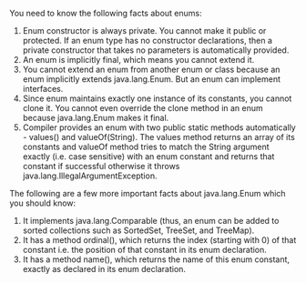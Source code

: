 You need to know the following facts about enums:
1. Enum constructor is always private. You cannot make it public or protected. If an enum type has no constructor declarations, then a private constructor that takes no parameters is automatically provided.
2. An enum is implicitly final, which means you cannot extend it.
3. You cannot extend an enum from another enum or class because an enum implicitly extends java.lang.Enum. But an enum can implement interfaces.
4. Since enum maintains exactly one instance of its constants, you cannot clone it. You cannot even override the clone method in an enum because java.lang.Enum makes it final.
5. Compiler provides an enum with two public static methods automatically -  values() and valueOf(String). The values method returns an array of its constants and valueOf method tries to match the String argument exactly (i.e. case sensitive) with an enum constant and returns that constant if successful otherwise it throws java.lang.IllegalArgumentException.

The following are a few more important facts about java.lang.Enum which you should know:

1. It implements java.lang.Comparable (thus, an enum can be added to sorted collections such as SortedSet, TreeSet, and TreeMap).
2. It has a method ordinal(), which returns the index (starting with 0) of that constant i.e. the position of that constant in its enum declaration.
3. It has a method name(), which returns the name of this enum constant, exactly as declared in its enum declaration.
